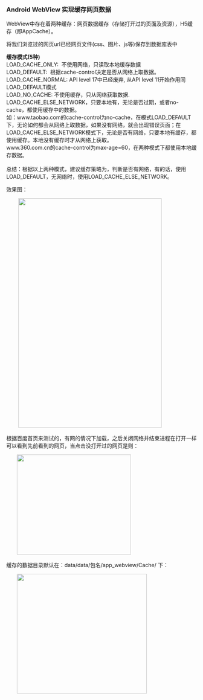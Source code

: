 ### Android WebView 实现缓存网页数据
  <p>WebView中存在着两种缓存：网页数据缓存（存储打开过的页面及资源），H5缓存（即AppCache）。</p> 
<p>将我们浏览过的网页url已经网页文件(css、图片、js等)保存到数据库表中</p> 
<p><strong>缓存模式(5种)</strong><br> LOAD_CACHE_ONLY: &nbsp;不使用网络，只读取本地缓存数据<br> LOAD_DEFAULT: &nbsp;根据cache-control决定是否从网络上取数据。<br> LOAD_CACHE_NORMAL: API level 17中已经废弃, 从API level 11开始作用同LOAD_DEFAULT模式<br> LOAD_NO_CACHE: 不使用缓存，只从网络获取数据.<br> LOAD_CACHE_ELSE_NETWORK，只要本地有，无论是否过期，或者no-cache，都使用缓存中的数据。<br> 如：www.taobao.com的cache-control为no-cache，在模式LOAD_DEFAULT下，无论如何都会从网络上取数据，如果没有网络，就会出现错误页面；在LOAD_CACHE_ELSE_NETWORK模式下，无论是否有网络，只要本地有缓存，都使用缓存。本地没有缓存时才从网络上获取。<br> www.360.com.cn的cache-control为max-age=60，在两种模式下都使用本地缓存数据。<br> <br> 总结：根据以上两种模式，建议缓存策略为，判断是否有网络，有的话，使用LOAD_DEFAULT，无网络时，使用LOAD_CACHE_ELSE_NETWORK。</p> 
<p>效果图：</p> 
<p>&nbsp;&nbsp;&nbsp;&nbsp;&nbsp;&nbsp;&nbsp;&nbsp;<img alt="" height="608" src="http://images2015.cnblogs.com/blog/1041439/201612/1041439-20161213180025167-752240917.gif" width="379"></p> 
<p>根据百度首页来测试的，有网的情况下加载，之后关闭网络并结束进程在打开一样可以看到先前看到的网页，当点击没打开过的网页是则：</p> 
<p>&nbsp; &nbsp; &nbsp; &nbsp;<img alt="" height="265" src="http://images2015.cnblogs.com/blog/1041439/201612/1041439-20161213180049651-1835223746.png" width="302"></p> 
<p>缓存的数据目录默认在：data/data/包名/app_webview/Cache/ 下：</p> 
<p>&nbsp; &nbsp; &nbsp; &nbsp;<img alt="" height="317" src="http://images2015.cnblogs.com/blog/1041439/201612/1041439-20161213180103401-1926339804.png" width="344"></p> 

